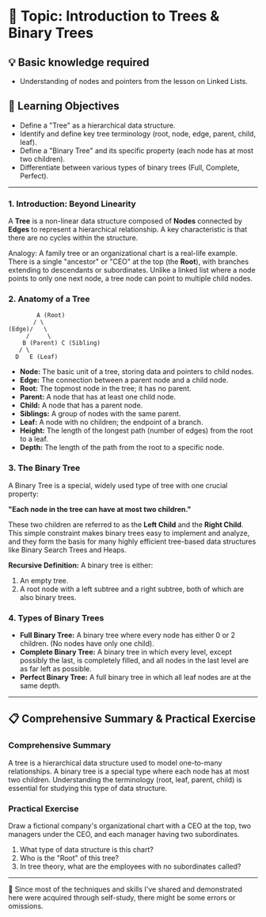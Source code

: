 # 📖 Topic: Introduction to Trees & Binary Trees

## 💡 Basic knowledge required

- Understanding of nodes and pointers from the lesson on Linked Lists.

## 🎯 Learning Objectives

- Define a "Tree" as a hierarchical data structure.
- Identify and define key tree terminology (root, node, edge, parent, child, leaf).
- Define a "Binary Tree" and its specific property (each node has at most two children).
- Differentiate between various types of binary trees (Full, Complete, Perfect).

---

### 1. Introduction: Beyond Linearity

A **Tree** is a non-linear data structure composed of **Nodes** connected by **Edges** to represent a hierarchical relationship. A key characteristic is that there are no cycles within the structure.

Analogy: A family tree or an organizational chart is a real-life example. There is a single "ancestor" or "CEO" at the top (the **Root**), with branches extending to descendants or subordinates. Unlike a linked list where a node points to only one next node, a tree node can point to multiple child nodes.

### 2. Anatomy of a Tree

```
        A (Root)
       / \
(Edge)/   \
     /     \
    B (Parent) C (Sibling)
   / \
  D   E (Leaf)
```

-   **Node:** The basic unit of a tree, storing data and pointers to child nodes.
-   **Edge:** The connection between a parent node and a child node.
-   **Root:** The topmost node in the tree; it has no parent.
-   **Parent:** A node that has at least one child node.
-   **Child:** A node that has a parent node.
-   **Siblings:** A group of nodes with the same parent.
-   **Leaf:** A node with no children; the endpoint of a branch.
-   **Height:** The length of the longest path (number of edges) from the root to a leaf.
-   **Depth:** The length of the path from the root to a specific node.

### 3. The Binary Tree

A Binary Tree is a special, widely used type of tree with one crucial property:

**"Each node in the tree can have at most two children."**

These two children are referred to as the **Left Child** and the **Right Child**. This simple constraint makes binary trees easy to implement and analyze, and they form the basis for many highly efficient tree-based data structures like Binary Search Trees and Heaps.

**Recursive Definition:**
A binary tree is either:
1.  An empty tree.
2.  A root node with a left subtree and a right subtree, both of which are also binary trees.

### 4. Types of Binary Trees

-   **Full Binary Tree:** A binary tree where every node has either 0 or 2 children. (No nodes have only one child).
-   **Complete Binary Tree:** A binary tree in which every level, except possibly the last, is completely filled, and all nodes in the last level are as far left as possible.
-   **Perfect Binary Tree:** A full binary tree in which all leaf nodes are at the same depth.

---

## 📋 Comprehensive Summary & Practical Exercise

### Comprehensive Summary

A tree is a hierarchical data structure used to model one-to-many relationships. A binary tree is a special type where each node has at most two children. Understanding the terminology (root, leaf, parent, child) is essential for studying this type of data structure.

### Practical Exercise

Draw a fictional company's organizational chart with a CEO at the top, two managers under the CEO, and each manager having two subordinates.
1.  What type of data structure is this chart?
2.  Who is the "Root" of this tree?
3.  In tree theory, what are the employees with no subordinates called?

---

📍 Since most of the techniques and skills I've shared and demonstrated here were acquired through self-study, there might be some errors or omissions.
